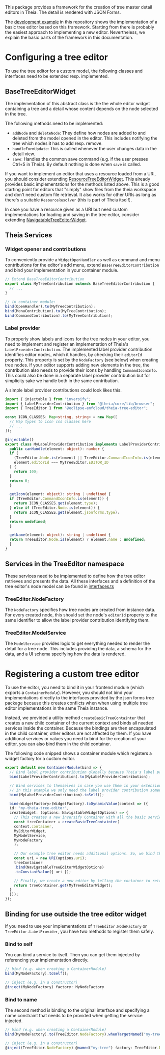 This package provides a framework for the creation of tree master detail editors in Theia.
The detail is rendered with JSON Forms.

The [development example](../example) in this repository shows the implementation of a basic tree editor based on this framework.
Starting from there is probably the easiest approach to implementing a new editor.
Nevertheless, we explain the basic parts of the framework in this documentation.

# Configuring a tree editor

To use the tree editor for a custom model, the following classes and interfaces need to be extended resp. implemented.

## BaseTreeEditorWidget

The implementation of this abstract class is the the whole editor widget containing a tree and a detail
whose content depends on the node selected in the tree.

The following methods need to be implemented:

- `addNode` and `deleteNode`: They define how nodes are added to and deleted from the model opened in the editor.
This includes notifying the tree which nodes it has to add resp. remove.
- `handleFormUpdate`: This is called whenever the user changes data in the detail view.
- `save`: Handles the common save command (e.g. if the user presses Ctrl+S in Theia).
By default nothing is done when `save` is called.

If you want to implement an editor that uses a resource loaded from a URI,
you should consider extending [ResourceTreeEditorWidget](src/browser/resource/resource-tree-editor-widget.ts).
This already provides basic implementations for the methods listed above.
This is a good starting point for editors that "simply" show files from the theia workspace and don't need custom file retrieval.
It also works for other URIs as long as there's a suitable `ResourceResolver` (this is part of Theia itself).

In case you have a resource given as a URI but need custom implementations for loading and saving in the tree editor,
consider extending [NavigatableTreeEditorWidget](src/browser/navigatable-tree-editor-widget.ts).

## Theia Services

### Widget opener and contributions

To conveniently provide a `WidgetOpenHandler` as well as command and menu contributions for the editor's add menu,
extend `BaseTreeEditorContribution` and bind your implementation in your container module.

```typescript
// Extend BaseTreeEditorContribution
export class MyTreeContribution extends BaseTreeEditorContribution {
  // ...
}

// in container module:
bind(OpenHandler).to(MyTreeContribution);
bind(MenuContribution).to(MyTreeContribution);
bind(CommandContribution).to(MyTreeContribution);
```

### Label provider

To properly show labels and icons for the tree nodes in your editor,
you need to implement and register an implementation of Theia's `LabelProviderContribution`.
The implemented label provider contribution identifies editor nodes, which it handles,
by checking their `editorId` property. This property is set by the `NodeFactory` (see below) when creating tree nodes.
If your editor supports adding new elements in the tree,
the contribution also needs to provide their icons by handling `CommandIconInfo`.
This could also be done in a separate label provider contribution but for simplicity
sake we handle both in the same contribution.

A simple label provider contributions could look likes this.

```typescript
import { injectable } from "inversify";
import { LabelProviderContribution } from "@theia/core/lib/browser";
import { TreeEditor } from "@eclipse-emfcloud/theia-tree-editor";

const ICON_CLASSES: Map<string, string> = new Map([
  // Map types to icon css classes here
  // ...
]);

@injectable()
export class MyLabelProviderContribution implements LabelProviderContribution {
  public canHandle(element: object): number {
  if (
    (TreeEditor.Node.is(element) || TreeEditor.CommandIconInfo.is(element)) &&
    element.editorId === MyTreeEditor.EDITOR_ID
  ) {
    return 100;
  }
  return 0;
  }

  getIcon(element: object): string | undefined {
  if (TreeEditor.CommandIconInfo.is(element)) {
    return ICON_CLASSES.get(element.type);
  } else if (TreeEditor.Node.is(element)) {
    return ICON_CLASSES.get(element.jsonforms.type);
  }
  return undefined;
  }

  getName(element: object): string | undefined {
  return TreeEditor.Node.is(element) ? element.name : undefined;
  }
}
```

## Services in the TreeEditor namespace

These services need to be implemented to define how the tree editor retrieves and presents the data.
All these interfaces and a definition of the tree editor's node model can be found in
[interfaces.ts](../theia-tree-editor/src/browser/interfaces.ts)

### TreeEditor.NodeFactory

The `NodeFactory` specifies how tree nodes are created from instance data.
For every created node, this should set the node's `editorId` property
to the same identifier to allow the label provider contribution identifying them.

### TreeEditor.ModelService

The `ModelService` provides logic to get everything needed to render the detail for a tree node.
This includes providing the data, a schema for the data, and a UI schema specifying how the data is rendered.

# Registering a custom tree editor

To use the editor, you need to bind it in your frontend module (which exports a `ContainerModule`).
However, you should not bind your implementations directly to the interfaces provided
by the json forms tree package because this creates conflicts when when using multiple tree editor implementations in the same Theia instance.

Instead, we provided a utility method `createBasicTreeContainter` that creates a new child container of the current context
and binds all needed services inside the container.
Because the bindings are then encapsulated in the child container, other editors are not affected by them.
If you have additional services or values you need to bind for the creation of your editor,
you can also bind them in the child container.

The following code snipped shows a container module which registers a widget factory for a custom editor.

```typescript
export default new ContainerModule(bind => {
  // Bind label provider contribution globally because Theia's label provider can't find it otherwise.
  bind(LabelProviderContribution).to(MyLabelProviderContribution);

  // Bind services to themselves in case you use them in your extension outside of the editor, too.
  // In this example we only need the label provider contribution somewhere else.
  bind(MyLabelProviderContribution).toSelf();

  bind<WidgetFactory>(WidgetFactory).toDynamicValue(context => ({
  id: "my-theia-tree-editor",
  createWidget: (options: NavigatableWidgetOptions) => {
    // This creates a new inversify Container with all the basic services needed for a theia tree editor.
    const treeContainer = createBasicTreeContainter(
    context.container,
    MyEditorWidget,
    MyModelService,
    MyNodeFactory
    );

    // Our example tree editor needs additional options. So, we bind them in the container created before
    const uri = new URI(options.uri);
    treeContainer
    .bind(NavigatableTreeEditorWidgetOptions)
    .toConstantValue({ uri });

    // Finally, we create a new editor by telling the container to retrieve an instance of our editor implementation
    return treeContainer.get(MyTreeEditorWidget);
  }
  }));
});
```

## Binding for use outside the tree editor widget

If you need to use your implementations of `TreeEditor.NodeFactory` or `TreeEditor.LabelProvider`,
you have two methods to register them safely.

### Bind to self

You can bind a service to itself. Then you can get them injected by referencing your implementation directly.

```typescript
// bind (e.g. when creating a ContainerModule)
bind(MyNodeFactory).toSelf();

// inject (e.g. in a constructor)
@inject(MyNodeFactory) factory: MyNodeFactory
```

### Bind to name

The second method is binding to the original interface and specifying a name constraint that needs to be provided when getting the service injected.

```typescript
// bind (e.g. when creating a ContainerModule)
bind(MyNodeFactory).to(TreeEditor.NodeFactory).whenTargetNamed("my-tree");

// inject (e.g. in a constructor)
@inject(TreeEditor.NodeFactory) @named("my-tree") factory: TreeEditor.NodeFactory
```
